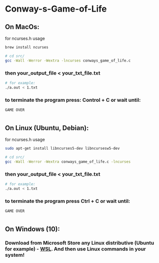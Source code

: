 # Conway-s-Game-of-Life

## On MacOs:
for ncurses.h usage
```sh
brew install ncurses
```
```sh
# cd src/
gcc -Wall -Werror -Wextra -lncurses conways_game_of_life.c
```
### then your_output_file < your_txt_file.txt
```sh
# for example:
./a.out < 1.txt
```
### to terminate the program press: Control + C or wait until:
```sh
GAME OVER
```
#
## On Linux (Ubuntu, Debian):
for ncurses.h usage
```sh
sudo apt-get install libncurses5-dev libncursesw5-dev
```

```sh
# cd src/
gcc -Wall -Werror -Wextra conways_game_of_life.c -lncurses
```
### then your_output_file < your_txt_file.txt
```sh
# for example:
./a.out < 1.txt
```
### to terminate the program press Ctrl + C or wait until:
```sh
GAME OVER
```
#
## On Windows (10):
### Download from Microsoft Store any Linux distributive (Ubuntu for example) - <a href="https://apps.microsoft.com/store/detail/ubuntu-on-windows/9NBLGGH4MSV6?hl=ru-ru&gl=RU">WSL</a>. And then use Linux commands in your system!